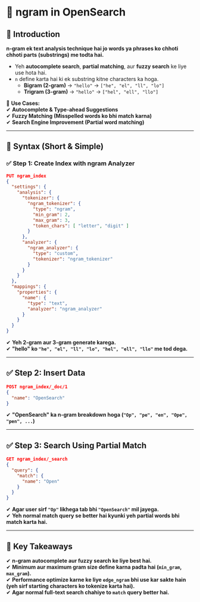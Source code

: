# **📌 ngram in OpenSearch**  

## **📌 Introduction**  
**n-gram ek text analysis technique hai jo words ya phrases ko chhoti chhoti parts (substrings) me todta hai.**  
- Yeh **autocomplete search**, **partial matching**, aur **fuzzy search** ke liye use hota hai.  
- `n` define karta hai ki ek substring kitne characters ka hoga.  
  - **Bigram (2-gram)** → `"hello"` → `["he", "el", "ll", "lo"]`  
  - **Trigram (3-gram)** → `"hello"` → `["hel", "ell", "llo"]`  

📌 **Use Cases:**  
✔ **Autocomplete & Type-ahead Suggestions**  
✔ **Fuzzy Matching (Misspelled words ko bhi match karna)**  
✔ **Search Engine Improvement (Partial word matching)**  

---

## **📌 Syntax (Short & Simple)**  
### **✅ Step 1: Create Index with ngram Analyzer**
```json
PUT ngram_index
{
  "settings": {
    "analysis": {
      "tokenizer": {
        "ngram_tokenizer": {
          "type": "ngram",
          "min_gram": 2,
          "max_gram": 3,
          "token_chars": [ "letter", "digit" ]
        }
      },
      "analyzer": {
        "ngram_analyzer": {
          "type": "custom",
          "tokenizer": "ngram_tokenizer"
        }
      }
    }
  },
  "mappings": {
    "properties": {
      "name": {
        "type": "text",
        "analyzer": "ngram_analyzer"
      }
    }
  }
}
```
✔ **Yeh 2-gram aur 3-gram generate karega.**  
✔ **"hello" ko `"he", "el", "ll", "lo", "hel", "ell", "llo"` me tod dega.**  

---

## **✅ Step 2: Insert Data**
```json
POST ngram_index/_doc/1
{
  "name": "OpenSearch"
}
```
✔ **"OpenSearch" ka n-gram breakdown hoga (`"Op", "pe", "en", "Ope", "pen", ...`)**  

---

## **✅ Step 3: Search Using Partial Match**
```json
GET ngram_index/_search
{
  "query": {
    "match": {
      "name": "Open"
    }
  }
}
```
✔ **Agar user sirf `"Op"` likhega tab bhi `"OpenSearch"` mil jayega.**  
✔ **Yeh normal match query se better hai kyunki yeh partial words bhi match karta hai.**  

---

## **📌 Key Takeaways**  
✔ **n-gram autocomplete aur fuzzy search ke liye best hai.**  
✔ **Minimum aur maximum gram size define karna padta hai (`min_gram`, `max_gram`).**  
✔ **Performance optimize karne ke liye `edge_ngram` bhi use kar sakte hain (yeh sirf starting characters ko tokenize karta hai).**  
✔ **Agar normal full-text search chahiye to `match` query better hai.**  

